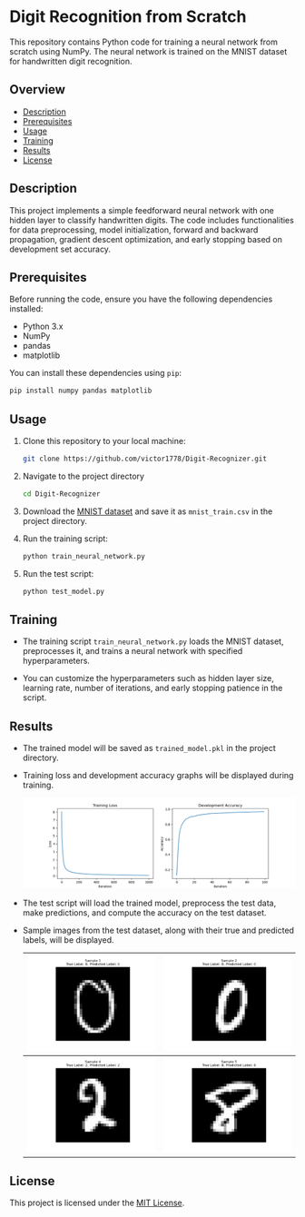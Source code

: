 # Digit Recognition from Scratch

This repository contains Python code for training a neural network from scratch using NumPy. The neural network is trained on the MNIST dataset for handwritten digit recognition.

## Overview

- [Description](#description)
- [Prerequisites](#prerequisites)
- [Usage](#usage)
- [Training](#training)
- [Results](#results)
- [License](#license)

## Description

This project implements a simple feedforward neural network with one hidden layer to classify handwritten digits. The code includes functionalities for data preprocessing, model initialization, forward and backward propagation, gradient descent optimization, and early stopping based on development set accuracy.

## Prerequisites

Before running the code, ensure you have the following dependencies installed:

- Python 3.x
- NumPy
- pandas
- matplotlib

You can install these dependencies using `pip`:

```bash
pip install numpy pandas matplotlib
```
## Usage
1. Clone this repository to your local machine:
	```bash
	git clone https://github.com/victor1778/Digit-Recognizer.git
	```
2. Navigate to the project directory 
	```bash
	cd Digit-Recognizer
	```
3.  Download the [MNIST dataset](https://www.kaggle.com/datasets/oddrationale/mnist-in-csv) and save it as `mnist_train.csv` in the project directory.
    
4.  Run the training script:
	```bash
	python train_neural_network.py
	```
5.  Run the test script:
	```bash
	python test_model.py
	```
	
## Training

-   The training script `train_neural_network.py` loads the MNIST dataset, preprocesses it, and trains a neural network with specified hyperparameters.
    
-   You can customize the hyperparameters such as hidden layer size, learning rate, number of iterations, and early stopping patience in the script.
    

## Results

-   The trained model will be saved as `trained_model.pkl` in the project directory.
    
-   Training loss and development accuracy graphs will be displayed during training.

    ![Training Data](https://github.com/victor1778/Digit-Recognizer/blob/f84a0da795613ded8329206ec95b948951987467/img/Training_Data.png)

- The test script will load the trained model, preprocess the test data, make predictions, and compute the accuracy on the test dataset.

-   Sample images from the test dataset, along with their true and predicted labels, will be displayed.

    | ![Figure 1](https://github.com/victor1778/Digit-Recognizer/blob/f84a0da795613ded8329206ec95b948951987467/img/Figure_1.png) | ![Figure 2](https://github.com/victor1778/Digit-Recognizer/blob/f84a0da795613ded8329206ec95b948951987467/img/Figure_2.png) |
    |--|--|
    | ![Figure 3](https://github.com/victor1778/Digit-Recognizer/blob/f84a0da795613ded8329206ec95b948951987467/img/Figure_4.png) | ![Figure 4](https://github.com/victor1778/Digit-Recognizer/blob/f84a0da795613ded8329206ec95b948951987467/img/Figure_5.png) |

## License

This project is licensed under the [MIT License](https://raw.githubusercontent.com/victor1778/Digit-Recognizer/main/LICENSE).
